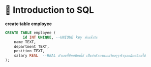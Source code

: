 # 📂 Introduction to SQL
**create table employee**
```sql
CREATE TABLE employee (
        id INT UNIQUE, --UNIQUE key ห้ามซ้ำกัน
  	name TEXT,
  	department TEXT,
  	position TEXT,
  	salary REAL  --REAL ตัวเลขที่มีทศนิยมได้ เป็นค่าตัวเลขแบบเรียลๆๆจริงๆเลยมีทศนิยมได้
);
```







